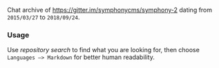 Chat archive of https://gitter.im/symphonycms/symphony-2 dating from `2015/03/27` to `2018/09/24`.

### Usage

Use *repository search* to find what you are looking for, then choose `Languages —> Markdown` for better human readability.